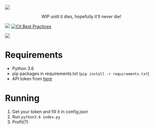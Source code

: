 ![](https://lold.s-ul.eu/MqKR7DKI)

<center>WIP until it dies, hopefully it'll never die!</center>

[<img src="https://discordapp.com/api/guilds/237379086970781698/widget.png?style=shield">](https://discord.gg/DCagZUP) [![CII Best Practices](https://bestpractices.coreinfrastructure.org/projects/772/badge)](https://bestpractices.coreinfrastructure.org/projects/772)

[<img src="https://lold.s-ul.eu/OC314kET">](https://discordapp.com/api/oauth2/authorize?client_id=272549225454239744&scope=bot&permissions=0)

# Requirements

- Python 3.6
- pip packages in requirements.txt (`pip install -r requirements.txt`)
- API token from [here](https://discordapp.com/developers/applications)

# Running

1. Get your token and fill it in config.json
2. Run `python3.6 index.py`
3. Profit(?)
